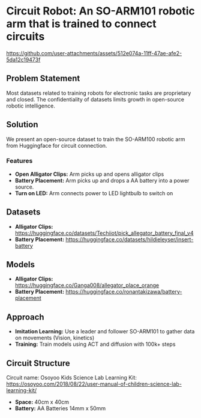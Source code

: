 # Circuit Robot: An SO-ARM101 robotic arm that is trained to connect circuits

https://github.com/user-attachments/assets/512e074a-11ff-47ae-afe2-5da12c19473f

## Problem Statement
Most datasets related to training robots for electronic tasks are proprietary and closed. The confidentiality of datasets limits growth in open-source robotic intelligence.

## Solution
We present an open-source dataset to train the SO-ARM100 robotic arm from Huggingface for circuit connection. 

### Features
- **Open Alligator Clips:** Arm picks up and opens alligator clips
- **Battery Placement:** Arm picks up and drops a AA battery into a power source.
- **Turn on LED:** Arm connects power to LED lightbulb to switch on

## Datasets
- **Alligator Clips:** https://huggingface.co/datasets/Techiiot/pick_allegator_battery_final_v4
- **Battery Placement:** https://huggingface.co/datasets/hildieleyser/insert-battery

## Models
- **Alligator Clips:** https://huggingface.co/Ganga008/allegator_place_orange
- **Battery Placement:** https://huggingface.co/ronantakizawa/battery-placement

## Approach
- **Imitation Learning:** Use a leader and follower SO-ARM101 to gather data on movements (Vision, kinetics)
-  **Training:** Train models using ACT and diffusion with 100k+ steps

## Circuit Structure 
Circuit name: Osoyoo Kids Science Lab Learning Kit: https://osoyoo.com/2018/08/22/user-manual-of-children-science-lab-learning-kit/
- **Space:** 40cm x 40cm
- **Battery:** AA Batteries 14mm x 50mm





